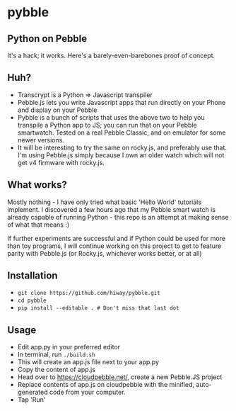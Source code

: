# pybble


## Python on Pebble

It's a hack; it works. Here's a barely-even-barebones proof of concept.

## Huh?

  - Transcrypt is a Python => Javascript transpiler
  - Pebble.js lets you write Javascript apps that run directly on your Phone and display on your Pebble
  - Pybble is a bunch of scripts that uses the above two to help you
      transpile a Python app to JS; you can run that on your Pebble smartwatch.
      Tested on a real Pebble Classic, and on emulator for some newer versions.
  - It will be interesting to try the same on rocky.js, and preferably use that.
      I'm using Pebble.js simply because I own an older watch which will not
      get v4 firmware with rocky.js.


## What works?

Mostly nothing - I have only tried what basic 'Hello World' tutorials implement.
I discovered a few hours ago that my Pebble smart watch is already capable of
running Python - this repo is an attempt at making sense of what that means :)

If further experiments are successful and if Python could be used for more than
toy programs, I will continue working on this project to get to feature
parity with Pebble.js (or Rocky.js, whichever works better, or at all)


## Installation

  - `git clone https://github.com/hiway/pybble.git`
  - `cd pybble`
  - `pip install --editable . # Don't miss that last dot`


## Usage

  - Edit app.py in your preferred editor
  - In terminal, run `./build.sh`
  - This will create an app.js file next to your app.py
  - Copy the content of app.js
  - Head over to https://cloudpebble.net/, create a new Pebble.JS project
  - Replace contents of app.js on cloudpebble with the minified,
    auto-generated code from your computer.
  - Tap 'Run'

